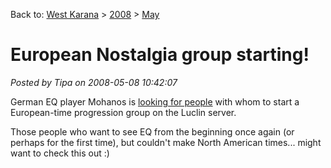 Back to: [West Karana](/posts/westkarana.md) > [2008](/posts/2008/westkarana.md) > [May](./westkarana.md)
# European Nostalgia group starting!

*Posted by Tipa on 2008-05-08 10:42:07*

German EQ player Mohanos is [looking for people](http://nostalgiatheguild.org/index.php?topic=152.0) with whom to start a European-time progression group on the Luclin server.

Those people who want to see EQ from the beginning once again (or perhaps for the first time), but couldn't make North American times... might want to check this out :)

